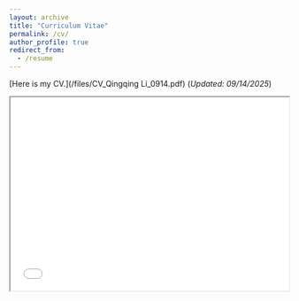 ```yaml
---
layout: archive
title: "Curriculum Vitae"
permalink: /cv/
author_profile: true
redirect_from:
  - /resume
---
```

[Here is my CV.](/files/CV_Qingqing Li_0914.pdf)  (*Updated: 09/14/2025*)<br />


<iframe src="/files/CV_Qingqing Li_0914.pdf" width="100%" height="350px">
  <p>Sorry, your browser doesn't support embedded PDFs. You can <a href="CV_Qingqing Li_0914.pdf">download the PDF file</a> instead.</p>
</iframe>





